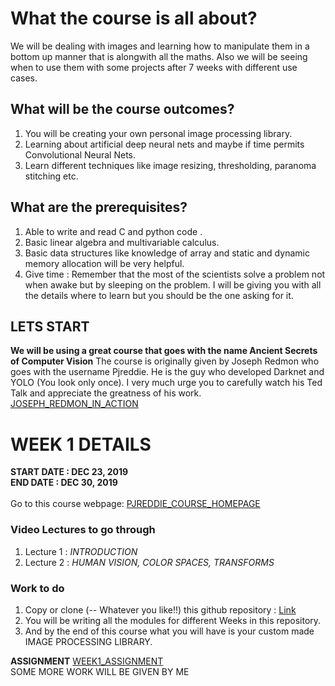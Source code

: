 # What the course is all about?
We will be dealing with images and learning how to manipulate them in a bottom up manner that is alongwith all the maths. Also we will be seeing when to use them with some projects after 7 weeks with different use cases.

## What will be the course outcomes?
1. You will be creating your own personal image processing library.
2. Learning about artificial deep neural nets and maybe if time permits Convolutional Neural Nets.
3. Learn different techniques like image resizing, thresholding, paranoma stitching etc.

## What are the prerequisites?
1. Able to write and read C and python code .
2. Basic linear algebra and multivariable calculus.
3. Basic data structures like knowledge of array and static and dynamic memory allocation will be very helpful.
4. Give time : Remember that the most of the scientists solve a problem not when awake but by sleeping on the problem. I will be giving you with all the details where to learn but you should be the one asking for it.


## LETS START
**We will be using a great course that goes with the name Ancient Secrets of Computer Vision**
The course is originally given by Joseph Redmon who goes with the username Pjreddie. He is the guy who developed Darknet and YOLO (You look only once). I very much urge you to carefully watch his Ted Talk and appreciate the greatness of his work. [JOSEPH_REDMON_IN_ACTION](https://www.youtube.com/watch?v=Cgxsv1riJhI) 


# WEEK 1 DETAILS
**START DATE : DEC 23, 2019**<br />
**END DATE : DEC 30, 2019**<br />  
Go to this course webpage: [PJREDDIE_COURSE_HOMEPAGE](https://pjreddie.com/courses/computer-vision/)<br />
### Video Lectures to go through
1. Lecture 1 : *INTRODUCTION*
2. Lecture 2 : *HUMAN VISION, COLOR SPACES, TRANSFORMS*

### Work to do
1. Copy or clone (-- Whatever you like!!) this github repository : [Link](https://github.com/jalotra/Week1HW)
2. You will be writing all the modules for different Weeks in this repository.
2. And by the end of this course what you will have is your custom made IMAGE PROCESSING LIBRARY.

**ASSIGNMENT**
[WEEK1_ASSIGNMENT](https://docs.google.com/document/d/17XT1upUOsIYfTNb7nglv5Xjw7iSjTKXlmRZxGxB3TZU/edit?usp=sharing)<br />
SOME MORE WORK WILL BE GIVEN BY ME<br />




